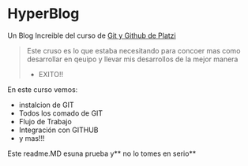 # HyperBlog
Un Blog Increible del curso de [Git y Github de Platzi](https://platzi.com/clases/1557-git-github/ "[Git y Github de Platzi")

>Este cruso es lo que estaba necesitando para concoer mas como desarrollar en qeuipo y llevar mis desarrollos de la mejor manera
> * EXITO!!

En este curso vemos:
* instalcion de GIT
* Todos los comado de GIT
* Flujo de Trabajo
* Integración con GITHUB
* y mas!!!

Este readme.MD esuna prueba y** no lo tomes en serio**